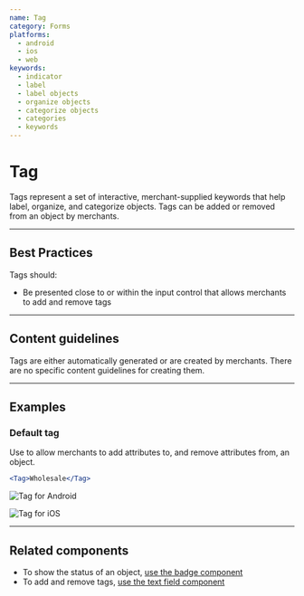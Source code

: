 ```yaml
---
name: Tag
category: Forms
platforms:
  - android
  - ios
  - web
keywords:
  - indicator
  - label
  - label objects
  - organize objects
  - categorize objects
  - categories
  - keywords
---
```


# Tag

Tags represent a set of interactive, merchant-supplied keywords that help label, organize, and categorize objects. Tags can be added or removed from an object by merchants.

---

## Best Practices

Tags should:

- Be presented close to or within the input control that allows merchants to add and remove tags

---

## Content guidelines

Tags are either automatically generated or are created by merchants. There are no specific content guidelines for creating them.

---

## Examples

### Default tag

Use to allow merchants to add attributes to, and remove attributes from, an object.

```jsx
<Tag>Wholesale</Tag>
```

<!-- content-for: android -->

![Tag for Android](components/Tag/android/default.png)

<!-- /content-for -->

<!-- content-for: ios -->

![Tag for iOS](components/Tag/ios/default.png)

<!-- /content-for -->

---

## Related components

- To show the status of an object, [use the badge component](/components/images-and-icons/badge)
- To add and remove tags, [use the text field component](/components/forms/text-field)
